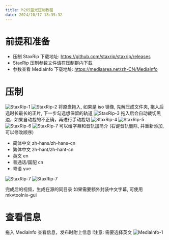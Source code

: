 ```yaml
---
title: h265蓝光压制教程
date: 2024/10/17 18:35:32
---
```


# 前提和准备

- 压制 StaxRip 下载地址: https://github.com/staxrip/staxrip/releases
- StaxRip 压制参数文件请在压制群内下载
- 参数查看 MediaInfo 下载地址: https://mediaarea.net/zh-CN/MediaInfo

# 压制

![StaxRip-1](/images/h265蓝光压制教程/StaxRip-1.png)
![StaxRip-2](/images/h265蓝光压制教程/StaxRip-2.png)
将原盘拖入, 如果是 iso 镜像, 先解压成文件夹, 拖入后选时长最长的正片, 下一步勾选想保留的轨道
![StaxRip-3](/images/h265蓝光压制教程/StaxRip-3.png)
拖入后会自动裁切黑边，如果自动裁的不正确，再进行手动裁切
![StaxRip-4](/images/h265蓝光压制教程/StaxRip-4.png)
![StaxRip-5](/images/h265蓝光压制教程/StaxRip-5.png)
![StaxRip-6](/images/h265蓝光压制教程/StaxRip-6.png)
![StaxRip-7](/images/h265蓝光压制教程/StaxRip-7.png)
可以给字幕和音轨加简介 (右键音轨删除, 并重新添加, 可以修改顺序)

- 简体中文 zh-hans/zh-hans-cn
- 繁体中文 zh-hant/zh-hant-cn
- 英文 en
- 普通话/国配 cn
- 粤语 yue

![StaxRip-7](/images/h265蓝光压制教程/StaxRip-8.png)
![StaxRip-7](/images/h265蓝光压制教程/StaxRip-9.png)

完成后的视频，生成在源的同目录
如果需要额外封装中文字幕, 可使用 mkvtoolnix-gui

# 查看信息

拖入 MediaInfo 查看信息，发布时附上信息
!注意: 需要选择英文
![MediaInfo-1](/images/h265蓝光压制教程/MediaInfo-1.png)
